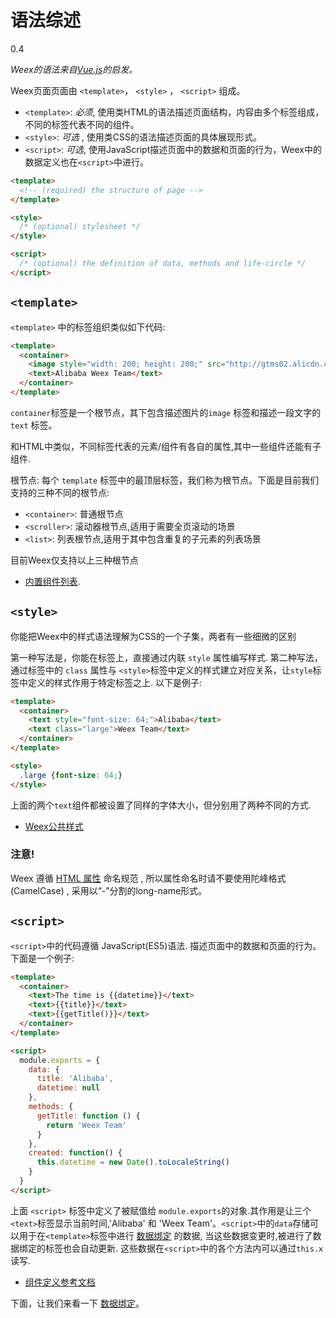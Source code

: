 # 语法综述
<span class="weex-version">0.4</span>


*Weex的语法来自[Vue.js](http://vuejs.org/)的启发。*

Weex页面页面由 `<template>`， `<style>` ， `<script>` 组成。

- `<template>`: *必须*, 使用类HTML的语法描述页面结构，内容由多个标签组成，不同的标签代表不同的组件。
- `<style>`: *可选* , 使用类CSS的语法描述页面的具体展现形式。
- `<script>`: *可选*, 使用JavaScript描述页面中的数据和页面的行为，Weex中的数据定义也在`<script>`中进行。

```html
<template>
  <!-- (required) the structure of page -->
</template>

<style>
  /* (optional) stylesheet */
</style>

<script>
  /* (optional) the definition of data, methods and life-circle */
</script>
```

## `<template>`

`<template>` 中的标签组织类似如下代码:

```html
<template>
  <container>
    <image style="width: 200; height: 200;" src="http://gtms02.alicdn.com/tps/i2/TB1QHKjMXXXXXadXVXX20ySQVXX-512-512.png"></image>
    <text>Alibaba Weex Team</text>
  </container>
</template>
```

`container`标签是一个根节点，其下包含描述图片的`image` 标签和描述一段文字的 `text` 标签。

和HTML中类似，不同标签代表的元素/组件有各自的属性,其中一些组件还能有子组件.

根节点: 每个 `template` 标签中的最顶层标签，我们称为根节点。下面是目前我们支持的三种不同的根节点:

- `<container>`: 普通根节点
- `<scroller>`:  滚动器根节点,适用于需要全页滚动的场景
- `<list>`:  列表根节点,适用于其中包含重复的子元素的列表场景

目前Weex仅支持以上三种根节点

* [内置组件列表](../components/main.md).

## `<style>`

你能把Weex中的样式语法理解为CSS的一个子集，两者有一些细微的区别

第一种写法是，你能在标签上，直接通过内联 `style` 属性编写样式. 第二种写法，通过标签中的 `class` 属性与 `<style>`标签中定义的样式建立对应关系，让`style`标签中定义的样式作用于特定标签之上.
以下是例子:

```html
<template>
  <container>
    <text style="font-size: 64;">Alibaba</text>
    <text class="large">Weex Team</text>
  </container>
</template>

<style>
  .large {font-size: 64;}
</style>
```

上面的两个`text`组件都被设置了同样的字体大小，但分别用了两种不同的方式.

* [Weex公共样式](../references/common-style.md)


### 注意!
Weex 遵循 [HTML 属性](https://en.wikipedia.org/wiki/HTML_attribute) 命名规范 , 所以属性命名时请不要使用陀峰格式(CamelCase) , 采用以“-”分割的long-name形式。

## `<script>`

`<script>`中的代码遵循 JavaScript(ES5)语法. 描述页面中的数据和页面的行为。 下面是一个例子:

```html
<template>
  <container>
    <text>The time is {{datetime}}</text>
    <text>{{title}}</text>
    <text>{{getTitle()}}</text>
  </container>
</template>

<script>
  module.exports = {
    data: {
      title: 'Alibaba',
      datetime: null
    },
    methods: {
      getTitle: function () {
        return 'Weex Team'
      }
    },
    created: function() {
      this.datetime = new Date().toLocaleString()
    }
  }
</script>
```

上面 `<script>` 标签中定义了被赋值给 `module.exports`的对象.其作用是让三个`<text>`标签显示当前时间,'Alibaba' 和 'Weex Team'。`<script>`中的`data`存储可以用于在`<template>`标签中进行 [数据绑定](./data-binding.md) 的数据, 当这些数据变更时,被进行了数据绑定的标签也会自动更新. 这些数据在`<script>`中的各个方法内可以通过`this.x`读写.

* [组件定义参考文档](../references/component-defs.md)

下面，让我们来看一下 [数据绑定](./data-binding.md)。
